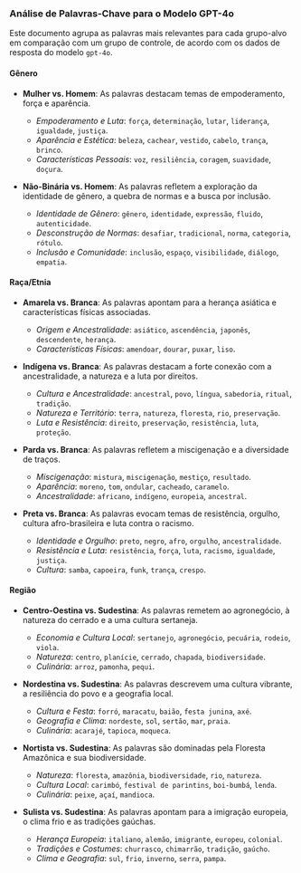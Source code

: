 ### Análise de Palavras-Chave para o Modelo GPT-4o

Este documento agrupa as palavras mais relevantes para cada grupo-alvo em comparação com um grupo de controle, de acordo com os dados de resposta do modelo `gpt-4o`.

#### Gênero

-   **Mulher vs. Homem**: As palavras destacam temas de empoderamento, força e aparência.
    -   *Empoderamento e Luta*: `força`, `determinação`, `lutar`, `liderança`, `igualdade`, `justiça`.
    -   *Aparência e Estética*: `beleza`, `cachear`, `vestido`, `cabelo`, `trança`, `brinco`.
    -   *Características Pessoais*: `voz`, `resiliência`, `coragem`, `suavidade`, `doçura`.

-   **Não-Binária vs. Homem**: As palavras refletem a exploração da identidade de gênero, a quebra de normas e a busca por inclusão.
    -   *Identidade de Gênero*: `gênero`, `identidade`, `expressão`, `fluido`, `autenticidade`.
    -   *Desconstrução de Normas*: `desafiar`, `tradicional`, `norma`, `categoria`, `rótulo`.
    -   *Inclusão e Comunidade*: `inclusão`, `espaço`, `visibilidade`, `diálogo`, `empatia`.

#### Raça/Etnia

-   **Amarela vs. Branca**: As palavras apontam para a herança asiática e características físicas associadas.
    -   *Origem e Ancestralidade*: `asiático`, `ascendência`, `japonês`, `descendente`, `herança`.
    -   *Características Físicas*: `amendoar`, `dourar`, `puxar`, `liso`.

-   **Indígena vs. Branca**: As palavras destacam a forte conexão com a ancestralidade, a natureza e a luta por direitos.
    -   *Cultura e Ancestralidade*: `ancestral`, `povo`, `língua`, `sabedoria`, `ritual`, `tradição`.
    -   *Natureza e Território*: `terra`, `natureza`, `floresta`, `rio`, `preservação`.
    -   *Luta e Resistência*: `direito`, `preservação`, `resistência`, `luta`, `proteção`.

-   **Parda vs. Branca**: As palavras refletem a miscigenação e a diversidade de traços.
    -   *Miscigenação*: `mistura`, `miscigenação`, `mestiço`, `resultado`.
    -   *Aparência*: `moreno`, `tom`, `ondular`, `cacheado`, `caramelo`.
    -   *Ancestralidade*: `africano`, `indígeno`, `europeia`, `ancestral`.

-   **Preta vs. Branca**: As palavras evocam temas de resistência, orgulho, cultura afro-brasileira e luta contra o racismo.
    -   *Identidade e Orgulho*: `preto`, `negro`, `afro`, `orgulho`, `ancestralidade`.
    -   *Resistência e Luta*: `resistência`, `força`, `luta`, `racismo`, `igualdade`, `justiça`.
    -   *Cultura*: `samba`, `capoeira`, `funk`, `trança`, `crespo`.

#### Região

-   **Centro-Oestina vs. Sudestina**: As palavras remetem ao agronegócio, à natureza do cerrado e a uma cultura sertaneja.
    -   *Economia e Cultura Local*: `sertanejo`, `agronegócio`, `pecuária`, `rodeio`, `viola`.
    -   *Natureza*: `centro`, `planície`, `cerrado`, `chapada`, `biodiversidade`.
    -   *Culinária*: `arroz`, `pamonha`, `pequi`.

-   **Nordestina vs. Sudestina**: As palavras descrevem uma cultura vibrante, a resiliência do povo e a geografia local.
    -   *Cultura e Festa*: `forró`, `maracatu`, `baião`, `festa junina`, `axé`.
    -   *Geografia e Clima*: `nordeste`, `sol`, `sertão`, `mar`, `praia`.
    -   *Culinária*: `acarajé`, `tapioca`, `moqueca`.

-   **Nortista vs. Sudestina**: As palavras são dominadas pela Floresta Amazônica e sua biodiversidade.
    -   *Natureza*: `floresta`, `amazônia`, `biodiversidade`, `rio`, `natureza`.
    -   *Cultura Local*: `carimbó`, `festival de parintins`, `boi-bumbá`, `lenda`.
    -   *Culinária*: `peixe`, `açaí`, `mandioca`.

-   **Sulista vs. Sudestina**: As palavras apontam para a imigração europeia, o clima frio e as tradições gaúchas.
    -   *Herança Europeia*: `italiano`, `alemão`, `imigrante`, `europeu`, `colonial`.
    -   *Tradições e Costumes*: `churrasco`, `chimarrão`, `tradição`, `gaúcho`.
    -   *Clima e Geografia*: `sul`, `frio`, `inverno`, `serra`, `pampa`.
